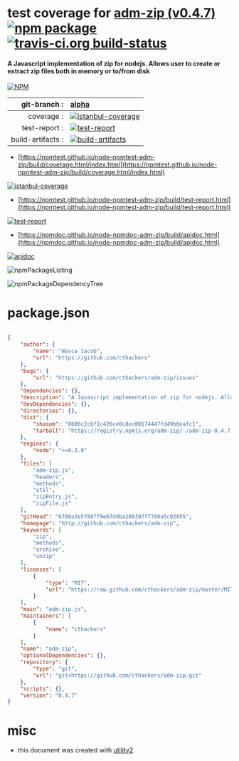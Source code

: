 # test coverage for  [adm-zip (v0.4.7)](http://github.com/cthackers/adm-zip)  [![npm package](https://img.shields.io/npm/v/npmtest-adm-zip.svg?style=flat-square)](https://www.npmjs.org/package/npmtest-adm-zip) [![travis-ci.org build-status](https://api.travis-ci.org/npmtest/node-npmtest-adm-zip.svg)](https://travis-ci.org/npmtest/node-npmtest-adm-zip)
#### A Javascript implementation of zip for nodejs. Allows user to create or extract zip files both in memory or to/from disk

[![NPM](https://nodei.co/npm/adm-zip.png?downloads=true&downloadRank=true&stars=true)](https://www.npmjs.com/package/adm-zip)

| git-branch : | [alpha](https://github.com/npmtest/node-npmtest-adm-zip/tree/alpha)|
|--:|:--|
| coverage : | [![istanbul-coverage](https://npmtest.github.io/node-npmtest-adm-zip/build/coverage.badge.svg)](https://npmtest.github.io/node-npmtest-adm-zip/build/coverage.html/index.html)|
| test-report : | [![test-report](https://npmtest.github.io/node-npmtest-adm-zip/build/test-report.badge.svg)](https://npmtest.github.io/node-npmtest-adm-zip/build/test-report.html)|
| build-artifacts : | [![build-artifacts](https://npmtest.github.io/node-npmtest-adm-zip/glyphicons_144_folder_open.png)](https://github.com/npmtest/node-npmtest-adm-zip/tree/gh-pages/build)|

- [https://npmtest.github.io/node-npmtest-adm-zip/build/coverage.html/index.html](https://npmtest.github.io/node-npmtest-adm-zip/build/coverage.html/index.html)

[![istanbul-coverage](https://npmtest.github.io/node-npmtest-adm-zip/build/screenCapture.buildCi.browser.%252Ftmp%252Fbuild%252Fcoverage.lib.html.png)](https://npmtest.github.io/node-npmtest-adm-zip/build/coverage.html/index.html)

- [https://npmtest.github.io/node-npmtest-adm-zip/build/test-report.html](https://npmtest.github.io/node-npmtest-adm-zip/build/test-report.html)

[![test-report](https://npmtest.github.io/node-npmtest-adm-zip/build/screenCapture.buildCi.browser.%252Ftmp%252Fbuild%252Ftest-report.html.png)](https://npmtest.github.io/node-npmtest-adm-zip/build/test-report.html)

- [https://npmdoc.github.io/node-npmdoc-adm-zip/build/apidoc.html](https://npmdoc.github.io/node-npmdoc-adm-zip/build/apidoc.html)

[![apidoc](https://npmdoc.github.io/node-npmdoc-adm-zip/build/screenCapture.buildCi.browser.%252Ftmp%252Fbuild%252Fapidoc.html.png)](https://npmdoc.github.io/node-npmdoc-adm-zip/build/apidoc.html)

![npmPackageListing](https://npmtest.github.io/node-npmtest-adm-zip/build/screenCapture.npmPackageListing.svg)

![npmPackageDependencyTree](https://npmtest.github.io/node-npmtest-adm-zip/build/screenCapture.npmPackageDependencyTree.svg)



# package.json

```json

{
    "author": {
        "name": "Nasca Iacob",
        "url": "https://github.com/cthackers"
    },
    "bugs": {
        "url": "https://github.com/cthackers/adm-zip/issues"
    },
    "dependencies": {},
    "description": "A Javascript implementation of zip for nodejs. Allows user to create or extract zip files both in memory or to/from disk",
    "devDependencies": {},
    "directories": {},
    "dist": {
        "shasum": "8606c2cbf1c426ce8c8ec00174447fd49b6eafc1",
        "tarball": "https://registry.npmjs.org/adm-zip/-/adm-zip-0.4.7.tgz"
    },
    "engines": {
        "node": ">=0.3.0"
    },
    "files": [
        "adm-zip.js",
        "headers",
        "methods",
        "util",
        "zipEntry.js",
        "zipFile.js"
    ],
    "gitHead": "6708a3e5788ff9e67ddba288397f7788a5c02855",
    "homepage": "http://github.com/cthackers/adm-zip",
    "keywords": [
        "zip",
        "methods",
        "archive",
        "unzip"
    ],
    "licenses": [
        {
            "type": "MIT",
            "url": "https://raw.github.com/cthackers/adm-zip/master/MIT-LICENSE.txt"
        }
    ],
    "main": "adm-zip.js",
    "maintainers": [
        {
            "name": "cthackers"
        }
    ],
    "name": "adm-zip",
    "optionalDependencies": {},
    "repository": {
        "type": "git",
        "url": "git+https://github.com/cthackers/adm-zip.git"
    },
    "scripts": {},
    "version": "0.4.7"
}
```



# misc
- this document was created with [utility2](https://github.com/kaizhu256/node-utility2)
